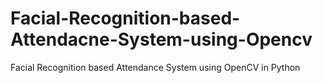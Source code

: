 # Facial-Recognition-based-Attendacne-System-using-Opencv
Facial Recognition based Attendance System using OpenCV in Python
